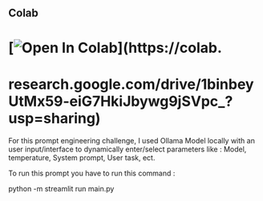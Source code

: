 ## Colab
# [![Open In Colab](https://colab.research.google.com/assets/colab-badge.svg)](https://colab.
# research.google.com/drive/1binbeyUtMx59-eiG7HkiJbywg9jSVpc_?usp=sharing)

For this prompt engineering challenge, I used Ollama Model locally with an user input/interface to dynamically enter/select
parameters like : Model, temperature, System prompt, User task, ect.

To run this prompt you have to run this command :

python -m streamlit run main.py
